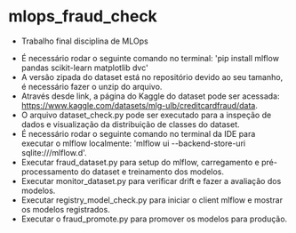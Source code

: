 # mlops_fraud_check
- Trabalho final disciplina de MLOps
* É necessário rodar o seguinte comando no terminal: 'pip install mlflow pandas scikit-learn matplotlib dvc'
* A versão zipada do dataset está no repositório devido ao seu tamanho, é necessário fazer o unzip do arquivo.
* Através desde link, a página do Kaggle do dataset pode ser acessada: https://www.kaggle.com/datasets/mlg-ulb/creditcardfraud/data.
* O arquivo dataset_check.py pode ser executado para a inspeção de dados e visualização da distribuição de classes do dataset.
* É necessário rodar o seguinte comando no terminal da IDE para executar o mlflow localmente: 'mlflow ui --backend-store-uri sqlite:///mlflow.d'.
* Executar fraud_dataset.py para setup do mlflow, carregamento e pré-processamento do dataset e treinamento dos modelos.
* Executar monitor_dataset.py para verificar drift e fazer a avaliação dos modelos.
* Executar registry_model_check.py para iniciar o client mlflow e mostrar os modelos registrados.
* Executar o fraud_promote.py para promover os modelos para produção.

